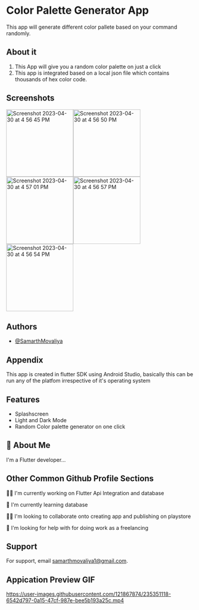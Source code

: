 # Color Palette Generator App

This app will generate different color pallete based on your command randomly.


## About it
 1) This App will give you a random color palette on just a click
2) This app is integrated based on a local json file which contains thousands of hex color code.
## Screenshots

<img width="180" alt="Screenshot 2023-04-30 at 4 56 45 PM" src="https://user-images.githubusercontent.com/121867874/235351049-17f3abd1-ffc9-4b4f-9483-a8e57b3883df.png"><img width="180" alt="Screenshot 2023-04-30 at 4 56 50 PM" src="https://user-images.githubusercontent.com/121867874/235351042-5b4d2326-81fa-4d58-9382-bd22a3aee266.png"><img width="180" alt="Screenshot 2023-04-30 at 4 57 01 PM" src="https://user-images.githubusercontent.com/121867874/235351034-94e4c81f-48a0-4dfe-946e-4293d9659d85.png"><img width="180" alt="Screenshot 2023-04-30 at 4 56 57 PM" src="https://user-images.githubusercontent.com/121867874/235351036-687a7985-46ca-43f5-a280-93a6f0f20832.png"><img width="180" alt="Screenshot 2023-04-30 at 4 56 54 PM" src="https://user-images.githubusercontent.com/121867874/235351038-582046e7-eb96-448e-98af-e1f6893ff9d1.png">





## Authors

- [@SamarthMovaliya](https://github.com/SamarthMovaliya)


## Appendix

This app is created in flutter SDK using Android Studio, basically this can be run any of the platfom irrespective of it's operating system 


## Features

- Splashscreen
- Light and Dark Mode
- Random Color palette generator on one click



## 🚀 About Me
I'm a Flutter  developer...


## Other Common Github Profile Sections
👩‍💻 I'm currently working on Flutter Api Integration and database

🧠 I'm currently learning database

👯‍♀️ I'm looking to collaborate onto creating app and publishing on playstore

🤔 I'm looking for help with for doing work as a freelancing 


## Support

For support, email samarthmovaliya1@gmail.com.


## Appication Preview GIF



https://user-images.githubusercontent.com/121867874/235351118-6542d797-0a15-47cf-987e-bee5b193a25c.mp4






